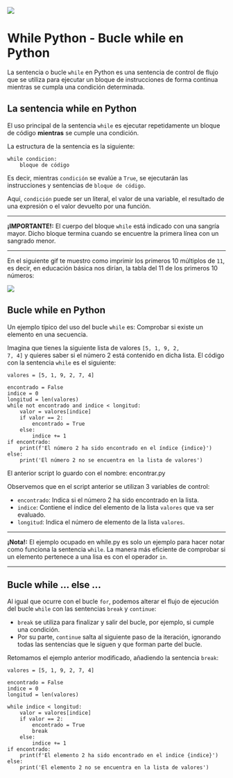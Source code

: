 ![](https://raw.githubusercontent.com/gabrielfernando01/basics_in_python/master/image/while_header.png)

# While Python - Bucle while en Python

La sentencia o bucle <code>while</code> en Python es una sentencia de control de flujo que se utiliza para ejecutar un bloque de instrucciones de forma continua mientras se cumpla una condición determinada.


## La sentencia while en Python

El uso principal de la sentencia <code>while</code> es ejecutar repetidamente un bloque de código **mientras** se cumple una condición.

La estructura de la sentencia es la siguiente:

```
while condicion:
    bloque de código
```

Es decir, mientras <code>condición</code> se evalúe a <code>True</code>, se ejecutarán las instrucciones y sentencias de <code>bloque de código</code>.

Aquí, <code>condición</code> puede ser un literal, el valor de una variable, el resultado de una expresión o el valor devuelto por una función.

***
**¡IMPORTANTE!:** El cuerpo del bloque <code>while</code> está indicado con una sangría mayor. Dicho bloque termina cuando se encuentre la primera línea con un sangrado menor.
***

En el siguiente gif te muestro como imprimir los primeros 10 múltiplos de <code>11</code>, es decir, en educación básica nos dirían, la tabla del 11 de los primeros 10 números:

![](https://raw.githubusercontent.com/gabrielfernando01/basics_in_python/master/image/multiples.gif)

## Bucle while en Python

Un ejemplo típico del uso del bucle <code>while</code> es: Comprobar si existe un elemento en una secuencia.

Imagina que tienes la siguiente lista de valores <code>[5, 1, 9, 2, 7, 4]</code> y quieres saber si el número 2 está contenido en dicha lista. El código con la sentencia <code>while</code> es el siguiente:

```
valores = [5, 1, 9, 2, 7, 4]

encontrado = False
indice = 0
longitud = len(valores)
while not encontrado and indice < longitud:
    valor = valores[indice]
    if valor == 2:
        encontrado = True
    else:
        indice += 1
if encontrado:
    print(f'El número 2 ha sido encontrado en el índice {indice}')
else:
    print('El número 2 no se encuentra en la lista de valores')
```

El anterior script lo guardo con el nombre: encontrar.py

Observemos que en el script anterior se utilizan 3 variables de control:

- <code>encontrado</code>: Indica si el número 2 ha sido encontrado en la lista.
- <code>indice</code>: Contiene el índice del elemento de la lista <code>valores</code> que va ser evaluado.
- <code>longitud</code>: Indica el número de elemento de la lista <code>valores</code>.

***
**¡Nota!:** El ejemplo ocupado en while.py es solo un ejemplo para hacer notar como funciona la sentencia <code>while</code>. La manera más eficiente de comprobar si un elemento pertenece a una lisa es con el operador <code>in</code>.
***

## Bucle while ... else ...

Al igual que ocurre con el bucle <code>for</code>, podemos alterar el flujo de ejecución del bucle <code>while</code> con las sentencias <code>break</code> y <code>continue</code>:

- <code>break</code> se utiliza para finalizar y salir del bucle, por ejemplo, si cumple una condición.
- Por su parte, <code>continue</code> salta al siguiente paso de la iteración, ignorando todas las sentencias que le siguen y que forman parte del bucle.

Retomamos el ejemplo anterior modificado, añadiendo la sentencia <code>break</code>:

```
valores = [5, 1, 9, 2, 7, 4]

encontrado = False
indice = 0
longitud = len(valores)

while indice < longitud:
	valor = valores[indice]
	if valor == 2:
		encontrado = True
		break
	else:
		indice += 1
if encontrado:
	print(f'El elemento 2 ha sido encontrado en el indice {indice}')
else:
	print('El elemento 2 no se encuentra en la lista de valores')
```
